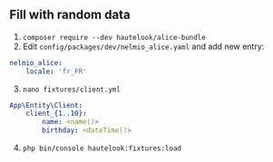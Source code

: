 Fill with random data
---------------------------
  1. `composer require --dev hautelook/alice-bundle `
  2. Edit `config/packages/dev/nelmio_alice.yaml` and add new entry:
```yaml
nelmio_alice:
    locale: 'fr_FR'
```
  3. `nano fixtures/client.yml`
```yaml
App\Entity\Client:
    client_{1..10}:
        name: <name()>
        birthday: <dateTime()>
```
  4. `php bin/console hautelook:fixtures:load`